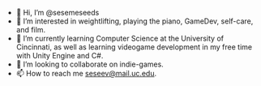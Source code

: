 - 👋 Hi, I’m @sesemeseeds
- 👀 I’m interested in weightlifting, playing the piano, GameDev, self-care, and film.
- 🌱 I’m currently learning Computer Science at the University of Cincinnati, as well as learning videogame development in my free time with Unity Engine and C#.
- 💞️ I’m looking to collaborate on indie-games.
- 📫 How to reach me seseev@mail.uc.edu.

<!---
sesemeseeds/sesemeseeds is a ✨ special ✨ repository because its `README.md` (this file) appears on your GitHub profile.
You can click the Preview link to take a look at your changes.
--->
